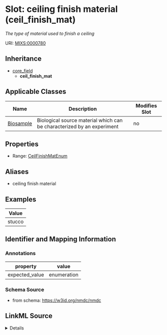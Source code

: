 # Slot: ceiling finish material (ceil_finish_mat)


_The type of material used to finish a ceiling_



URI: [MIXS:0000780](https://w3id.org/mixs/0000780)




## Inheritance

* [core_field](core_field.md)
    * **ceil_finish_mat**





## Applicable Classes

| Name | Description | Modifies Slot |
| --- | --- | --- |
[Biosample](Biosample.md) | Biological source material which can be characterized by an experiment |  no  |







## Properties

* Range: [CeilFinishMatEnum](CeilFinishMatEnum.md)



## Aliases


* ceiling finish material




## Examples

| Value |
| --- |
| stucco |

## Identifier and Mapping Information





### Annotations

| property | value |
| --- | --- |
| expected_value | enumeration || occurrence | 1 |



### Schema Source


* from schema: https://w3id.org/nmdc/nmdc




## LinkML Source

<details>
```yaml
name: ceil_finish_mat
annotations:
  expected_value:
    tag: expected_value
    value: enumeration
  occurrence:
    tag: occurrence
    value: '1'
description: The type of material used to finish a ceiling
title: ceiling finish material
examples:
- value: stucco
from_schema: https://w3id.org/nmdc/nmdc
aliases:
- ceiling finish material
rank: 1000
is_a: core field
slot_uri: MIXS:0000780
multivalued: false
alias: ceil_finish_mat
domain_of:
- Biosample
range: ceil_finish_mat_enum

```
</details>